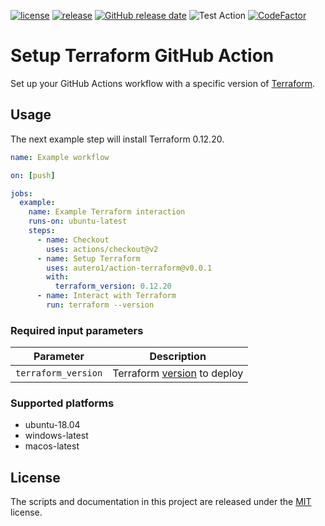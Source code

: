 [![license](https://img.shields.io/github/license/autero1/action-terraform.svg)](https://github.com/autero1/action-terraform/blob/master/LICENSE)
[![release](https://img.shields.io/github/release/autero1/action-terraform.svg)](https://github.com/autero1/action-terraform/releases/latest)
[![GitHub release date](https://img.shields.io/github/release-date/autero1/action-terraform.svg)](https://github.com/autero1/action-terraform/releases)
![Test Action](https://github.com/autero1/action-terraform/workflows/Test%20Action/badge.svg?branch=master&event=push)
[![CodeFactor](https://www.codefactor.io/repository/github/autero1/action-terraform/badge)](https://www.codefactor.io/repository/github/autero1/action-terraform)

# Setup Terraform GitHub Action

Set up your GitHub Actions workflow with a specific version of [Terraform](https://www.terraform.io/).

## Usage

The next example step will install Terraform 0.12.20.

```yaml
name: Example workflow

on: [push]

jobs:
  example:
    name: Example Terraform interaction
    runs-on: ubuntu-latest
    steps:
      - name: Checkout
        uses: actions/checkout@v2
      - name: Setup Terraform
        uses: autero1/action-terraform@v0.0.1
        with:
          terraform_version: 0.12.20
      - name: Interact with Terraform
        run: terraform --version
```

### Required input parameters

| Parameter | Description |
| --------- | ----------- |
| `terraform_version` | Terraform [version](https://releases.hashicorp.com/terraform/) to deploy |

### Supported platforms

* ubuntu-18.04
* windows-latest
* macos-latest

## License

The scripts and documentation in this project are released under the [MIT](./LICENSE) license.
